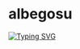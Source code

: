 # albegosu
[![Typing SVG](https://readme-typing-svg.demolab.com/?lines=Hey+you+!;Nice+to+see+you+here)](https://git.io/typing-svg)

